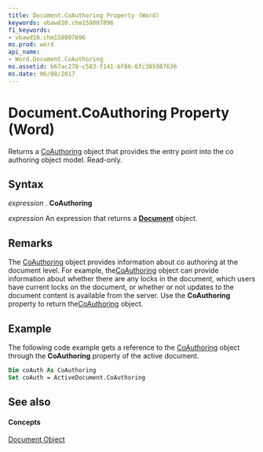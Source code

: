 ```yaml
---
title: Document.CoAuthoring Property (Word)
keywords: vbawd10.chm158007896
f1_keywords:
- vbawd10.chm158007896
ms.prod: word
api_name:
- Word.Document.CoAuthoring
ms.assetid: b67ac270-c583-f141-bf86-6fc385987636
ms.date: 06/08/2017
---
```



# Document.CoAuthoring Property (Word)

Returns a [CoAuthoring](coauthoring-object-word.md) object that provides the entry point into the co authoring object model. Read-only.


## Syntax

 _expression_ . **CoAuthoring**

 _expression_ An expression that returns a **[Document](document-object-word.md)** object.


## Remarks

The [CoAuthoring](coauthoring-object-word.md) object provides information about co authoring at the document level. For example, the[CoAuthoring](coauthoring-object-word.md) object can provide information about whether there are any locks in the document, which users have current locks on the document, or whether or not updates to the document content is available from the server. Use the **CoAuthoring** property to return the[CoAuthoring](coauthoring-object-word.md) object.


## Example

The following code example gets a reference to the [CoAuthoring](coauthoring-object-word.md) object through the **CoAuthoring** property of the active document.


```vb
Dim coAuth As CoAuthoring 
Set coAuth = ActiveDocument.CoAuthoring
```


## See also


#### Concepts


[Document Object](document-object-word.md)


